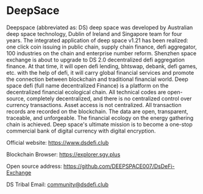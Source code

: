 # DeepSace

Deepspace (abbreviated as: DS) deep space was developed by Australian deep space technology, Dublin of Ireland and Singapore team for four years. The integrated application of deep space v1.21 has been realized: one click coin issuing in public chain, supply chain finance, defi aggregator, 100 industries on the chain and enterprise number reform.
Shenzhen space exchange is about to upgrade to DS 2.0 decentralized defi aggregation finance. At that time, it will open defi lending, bhtswap, debank, defi games, etc. with the help of defi, it will carry global financial services and promote the connection between blockchain and traditional financial world.
Deep space defi (full name decentralized Finance) is a platform on the decentralized financial ecological chain. All technical codes are open-source, completely decentralized, and there is no centralized control over currency transactions. Asset access is not centralized. All transaction records are recorded on the blockchain. The data are open, transparent, traceable, and unforgeable. The financial ecology on the energy gathering chain is achieved. Deep space's ultimate mission is to become a one-stop commercial bank of digital currency with digital encryption.




Official website: https://www.dsdefi.club

Blockchain Browser: https://explorer.sgy.plus

Open source address: https://github.com/DEEPSPACE007/DsDeFi-Exchange

DS Tribal Email: community@dsdefi.club
